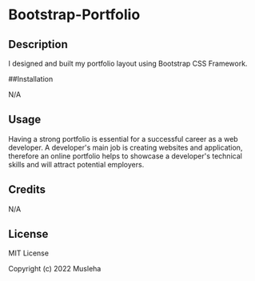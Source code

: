 # Bootstrap-Portfolio

## Description

I designed and built my portfolio layout using Bootstrap CSS Framework.

##Installation

N/A

## Usage

Having a strong portfolio is essential for a successful career as a web developer. A developer's main job is creating websites and application, therefore an online portfolio helps to showcase a developer's technical skills and will attract potential employers.

## Credits

N/A

## License

MIT License

Copyright (c) 2022 Musleha

